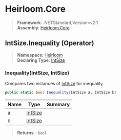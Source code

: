 # Heirloom.Core

> **Framework**: .NETStandard,Version=v2.1  
> **Assembly**: [Heirloom.Core][0]

## IntSize.Inequality (Operator)

> **Namespace**: [Heirloom][0]  
> **Declaring Type**: [IntSize][1]

### Inequality(IntSize, IntSize)

Compares two instances of [IntSize][1] for inequality.

```cs
public static bool Inequality(IntSize a, IntSize b)
```

| Name | Type         | Summary |
|------|--------------|---------|
| a    | [IntSize][1] |         |
| b    | [IntSize][1] |         |

> **Returns** - `bool`

[0]: ../../../Heirloom.Core.md
[1]: ../IntSize.md
